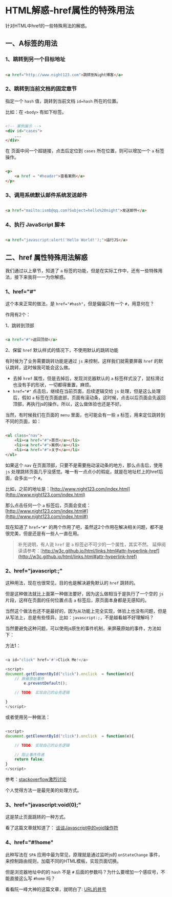 # HTML解惑-href属性的特殊用法

针对HTML中href的一些特殊用法的解惑。

## 一、A标签的用法

### 1、跳转到另一个目标地址

```html

<a href="http://www.night123.com">跳转到Night博客</a>

```

### 2、跳转到当前文档的固定章节

指定一个 `hash` 值，跳转到当前文档 `id=hash` 所在的位置。

比如：在 `<body>` 有如下标签。

```html

<!-- 案例展示 -->
<div id="cases">
	...
</div>

```

在 页面中间一个超链接，点击后定位到 `cases` 所在位置，则可以增加一个 `a` 标签操作。


```html

<p>
	<a href = "#header">查看案例</a>
</p>

```

### 3、调用系统默认邮件系统发送邮件

```html

<a href="mailto:ismb@qq.com?Subject=hello%20night">发送邮件</a>

```

### 4、执行 JavaScript 脚本

```html

<a href="javascript:alert('Hello World!');">运行JS</a>

```

## 二、href 属性特殊用法解惑

我们通过以上章节，知道了 `a` 标签的功能，但是在实际工作中，还有一些特殊用法，接下来我将一一为你解惑。

### 1、href="#"

这个本来正常的做法，是 `href="#hash"`，但是偏偏只有一个 `#`，用意何在？

作用有2个：

1、跳转到顶部

```html

<a href="#">返回顶部</a>

```

2、保留 `href` 默认样式的情况下，不使用默认的跳转功能

有时候为了业务需要跳转功能是通过 `js` 来控制，这样我们就需要屏蔽 `href` 的默认跳转，这时候我可能会这么做。

* 去掉 `href` 属性，但是去掉后，发现浏览器默认的 `a` 标签样式没了，鼠标滑过也没有手的形状，一切都得重置，麻烦。
* `href="#"` 点击后，继续在当前页面，后续逻辑交给 `js` 处理，但是这么处理后，假如 `a` 标签在页面底部，页面有滚动条，这时候，点击以后页面会先返回顶部，再执行js的操作。所以，这么做体验也还是不好。

当然，有时候我们在页面的 `menu` 里面，也可能会有一些 `a` 标签，用来定位跳转到不同的页面，如：


```html

<ul class="nav">
	<li><a href="#">首页</a></li>
	<li><a href="#">案例</a></li>
	<li><a href="#">关于</a></li>
</ul>

```

如果这个 `nav` 在页面顶部，只要不是需要拖动滚动条的地方，那么点击后，使用 `js` 处理跳转页面几乎没感觉。唯一有一点点小的瑕疵，就是在地址栏上的href后面，会多出一个 `#`。

比如，之前的地址是：[http://www.night123.com/index.html](http://www.night123.com/index.html)

那么点击任何一个 `a` 标签后，页面会变成：[http://www.night123.com/index.html#](http://www.night123.com/index.html#)

现在知道了 `href="#"` 的两个作用了吧，虽然这2个作用在解决相关问题，都不是很完美，但是还是有一些人一直在用。

> 补充说明，有人说 `href` 是 `a` 标签必不可少的一个属性，其实不然。
> 延伸阅读请参考：[http://w3c.github.io/html/links.html#attr-hyperlink-href](http://w3c.github.io/html/links.html#attr-hyperlink-href)

### 2、href="javascript:;"

这种用法，现在也很常见，目的也是解决避免默认的 `href` 跳转的。

但是这种做法就比上面第一种做法要好，因为这么做相当于是执行了一个空的 `js` 片段，这样在页面的任何位置点击 `a` 标签后，原页面本身都是无感知的。

当然这个做法也还不是最好的，因为从功能上完全实现，体验上也没有问题，但是从写法上，总是有些怪异。比如：`javascript:;`，不是越看越不好理解吗？


当然要避免这种问题，可以使用js原生的事件机制，来屏蔽原始的事件，方法如下：

方法1：

```js

<a id="click" href='#'>Click Me!</a>

<script>
document.getElementById("click").onclick  = function(e){
	// 屏蔽原始事件
    	e.preventDefault();

	// TODO: 实现自己的业务逻辑

}
</script>

```

或者使用另一种做法：

```js

<script>
document.getElementById("click").onclick  = function(e){

	// TODO: 实现自己的业务逻辑

	// 阻止事件传递
	return false;
}
</script>

```

参考：[stackoverflow激烈讨论](http://stackoverflow.com/questions/134845/href-attribute-for-javascript-links-or-javascriptvoid0)

个人觉得方法一是最完美的处理方式。


### 3、href="javascript:void(0);"

这是禁止页面跳转的一种方式。

看了这篇文章就知道了：
[谈谈Javascript中的void操作符](https://segmentfault.com/a/1190000000474941)


### 4、href="#!home"

此种写法在 `SPA` 应用中最为常见，原理就是通过监听js的 `onStateChange` 事件，来控制路由规则，加载不同的HTML模板，实现页面切换。

但是浏览器地址中的的 `hash` 不是 `#` 后面的参数吗？为什么要增加一个感叹号，不能直接这么写 `#home` 吗？


看看阮一峰大神的这篇文章，就明白了:
[URL的井号](http://www.ruanyifeng.com/blog/2011/03/url_hash.html)

